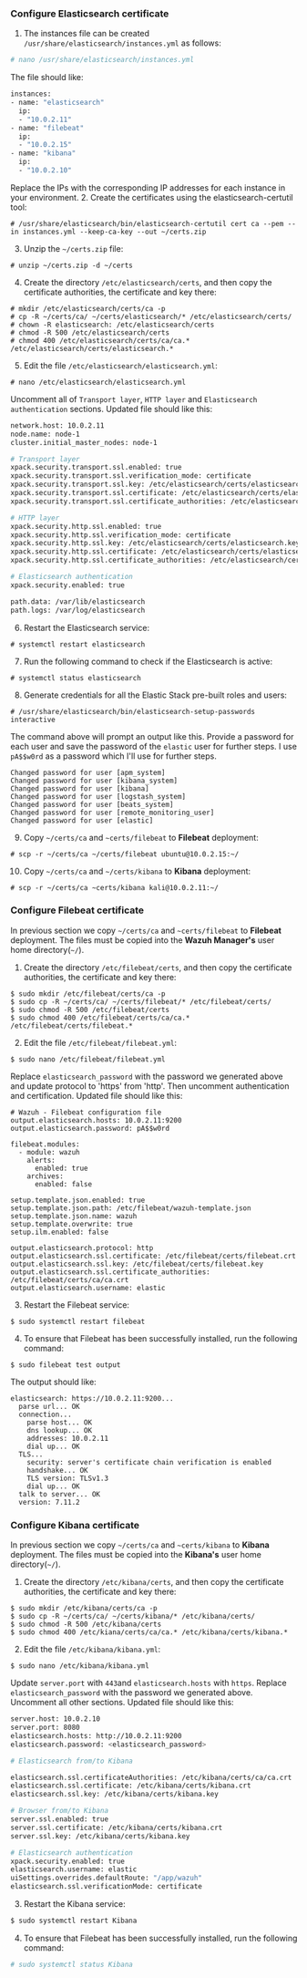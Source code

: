 ### Configure Elasticsearch certificate
1. The instances file can be created `/usr/share/elasticsearch/instances.yml` as follows:
```bash
# nano /usr/share/elasticsearch/instances.yml
```
The file should like:
```bash
instances:
- name: "elasticsearch"
  ip:
  - "10.0.2.11"
- name: "filebeat"
  ip:
  - "10.0.2.15"
- name: "kibana"
  ip:
  - "10.0.2.10"
```
Replace the IPs with the corresponding IP addresses for each instance in your environment.
2. Create the certificates using the elasticsearch-certutil tool:
```shell
# /usr/share/elasticsearch/bin/elasticsearch-certutil cert ca --pem --in instances.yml --keep-ca-key --out ~/certs.zip
```
3. Unzip the `~/certs.zip` file:
```shell
# unzip ~/certs.zip -d ~/certs
```
4. Create the directory `/etc/elasticsearch/certs`, and then copy the certificate authorities, the certificate and key there:
```shell
# mkdir /etc/elasticsearch/certs/ca -p
# cp -R ~/certs/ca/ ~/certs/elasticsearch/* /etc/elasticsearch/certs/
# chown -R elasticsearch: /etc/elasticsearch/certs
# chmod -R 500 /etc/elasticsearch/certs
# chmod 400 /etc/elasticsearch/certs/ca/ca.* /etc/elasticsearch/certs/elasticsearch.*
```
5. Edit the file `/etc/elasticsearch/elasticsearch.yml`:
```shell
# nano /etc/elasticsearch/elasticsearch.yml
```
Uncomment all of `Transport layer`, `HTTP layer` and `Elasticsearch authentication` sections. Updated file should like this:

```bash
network.host: 10.0.2.11
node.name: node-1
cluster.initial_master_nodes: node-1

# Transport layer
xpack.security.transport.ssl.enabled: true
xpack.security.transport.ssl.verification_mode: certificate
xpack.security.transport.ssl.key: /etc/elasticsearch/certs/elasticsearch.key
xpack.security.transport.ssl.certificate: /etc/elasticsearch/certs/elasticsearch.crt
xpack.security.transport.ssl.certificate_authorities: /etc/elasticsearch/certs/ca/ca.crt

# HTTP layer
xpack.security.http.ssl.enabled: true
xpack.security.http.ssl.verification_mode: certificate
xpack.security.http.ssl.key: /etc/elasticsearch/certs/elasticsearch.key
xpack.security.http.ssl.certificate: /etc/elasticsearch/certs/elasticsearch.crt
xpack.security.http.ssl.certificate_authorities: /etc/elasticsearch/certs/ca/ca.crt

# Elasticsearch authentication
xpack.security.enabled: true

path.data: /var/lib/elasticsearch
path.logs: /var/log/elasticsearch
```
6. Restart the Elasticsearch service:
```shell
# systemctl restart elasticsearch
```
7. Run the following command to check if the Elasticsearch is active:
```shell
# systemctl status elasticsearch
```
8. Generate credentials for all the Elastic Stack pre-built roles and users:
```shell
# /usr/share/elasticsearch/bin/elasticsearch-setup-passwords interactive
```
The command above will prompt an output like this. Provide a password for each user and save the password of the `elastic` user for further steps. I use `pA$$w0rd` as a password which I'll use for further steps.

```shell
Changed password for user [apm_system]
Changed password for user [kibana_system]
Changed password for user [kibana]
Changed password for user [logstash_system]
Changed password for user [beats_system]
Changed password for user [remote_monitoring_user]
Changed password for user [elastic]
```
9. Copy `~/certs/ca` and `~certs/filebeat` to **Filebeat** deployment:
```shell
# scp -r ~/certs/ca ~/certs/filebeat ubuntu@10.0.2.15:~/
```
10. Copy `~/certs/ca` and `~/certs/kibana` to **Kibana** deployment:
```shell
# scp -r ~/certs/ca ~certs/kibana kali@10.0.2.11:~/
```

### Configure Filebeat certificate
In previous section we copy `~/certs/ca` and `~certs/filebeat` to **Filebeat** deployment. The files must be copied into the **Wazuh Manager's** user home directory(`~/`).

1. Create the directory `/etc/filebeat/certs`, and then copy the certificate authorities, the certificate and key there:
```shell
$ sudo mkdir /etc/filebeat/certs/ca -p
$ sudo cp -R ~/certs/ca/ ~/certs/filebeat/* /etc/filebeat/certs/
$ sudo chmod -R 500 /etc/filebeat/certs
$ sudo chmod 400 /etc/filebeat/certs/ca/ca.* /etc/filebeat/certs/filebeat.*
```
2. Edit the file `/etc/filebeat/filebeat.yml`:
```shell
$ sudo nano /etc/filebeat/filebeat.yml
```
Replace `elasticsearch_password` with the password we generated above and update protocol to 'https' from 'http'. Then uncomment authentication and certification. Updated file should like this:

```shell
# Wazuh - Filebeat configuration file
output.elasticsearch.hosts: 10.0.2.11:9200
output.elasticsearch.password: pA$$w0rd

filebeat.modules:
  - module: wazuh
    alerts:
      enabled: true
    archives:
      enabled: false

setup.template.json.enabled: true
setup.template.json.path: /etc/filebeat/wazuh-template.json
setup.template.json.name: wazuh
setup.template.overwrite: true
setup.ilm.enabled: false

output.elasticsearch.protocol: http
output.elasticsearch.ssl.certificate: /etc/filebeat/certs/filebeat.crt
output.elasticsearch.ssl.key: /etc/filebeat/certs/filebeat.key
output.elasticsearch.ssl.certificate_authorities: /etc/filebeat/certs/ca/ca.crt
output.elasticsearch.username: elastic
```
3. Restart the Filebeat service:
```shell
$ sudo systemctl restart filebeat
```
4. To ensure that Filebeat has been successfully installed, run the following command:
```shell
$ sudo filebeat test output
```
The output should like:

```
elasticsearch: https://10.0.2.11:9200...
  parse url... OK
  connection...
    parse host... OK
    dns lookup... OK
    addresses: 10.0.2.11
    dial up... OK
  TLS...
    security: server's certificate chain verification is enabled
    handshake... OK
    TLS version: TLSv1.3
    dial up... OK
  talk to server... OK
  version: 7.11.2
```

### Configure Kibana certificate
In previous section we copy `~/certs/ca` and `~certs/kibana` to **Kibana** deployment. The files must be copied into the **Kibana's** user home directory(`~/`).
  
1. Create the directory `/etc/kibana/certs`, and then copy the certificate authorities, the certificate and key there:
```shell
$ sudo mkdir /etc/kibana/certs/ca -p
$ sudo cp -R ~/certs/ca/ ~/certs/kibana/* /etc/kibana/certs/
$ sudo chmod -R 500 /etc/kibana/certs
$ sudo chmod 400 /etc/kiana/certs/ca/ca.* /etc/kibana/certs/kibana.*
```
2. Edit the file `/etc/kibana/kibana.yml`:
```shell
$ sudo nano /etc/kibana/kibana.yml
```
Update `server.port` with `443`and `elasticsearch.hosts` with `https`. Replace `elasticsearch_password` with the password we generated above. Uncomment all other sections. Updated file should like this:

```bash
server.host: 10.0.2.10
server.port: 8080
elasticsearch.hosts: http://10.0.2.11:9200
elasticsearch.password: <elasticsearch_password>

# Elasticsearch from/to Kibana

elasticsearch.ssl.certificateAuthorities: /etc/kibana/certs/ca/ca.crt
elasticsearch.ssl.certificate: /etc/kibana/certs/kibana.crt
elasticsearch.ssl.key: /etc/kibana/certs/kibana.key

# Browser from/to Kibana
server.ssl.enabled: true
server.ssl.certificate: /etc/kibana/certs/kibana.crt
server.ssl.key: /etc/kibana/certs/kibana.key

# Elasticsearch authentication
xpack.security.enabled: true
elasticsearch.username: elastic
uiSettings.overrides.defaultRoute: "/app/wazuh"
elasticsearch.ssl.verificationMode: certificate
```
3. Restart the Kibana service:
```bash
$ sudo systemctl restart Kibana
```
4. To ensure that Filebeat has been successfully installed, run the following command:
```bash
# sudo systemctl status Kibana
```
